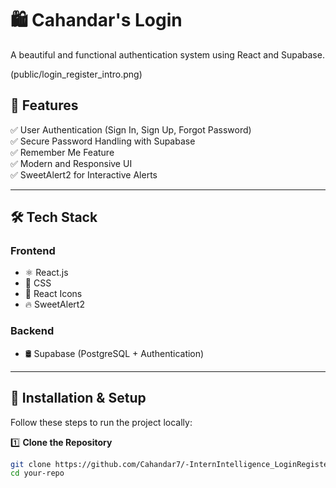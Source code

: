 # 🛍️ Cahandar's Login
A beautiful and functional authentication system using React and Supabase.

(public/login_register_intro.png)

## 🚀 Features
✅ User Authentication (Sign In, Sign Up, Forgot Password)  
✅ Secure Password Handling with Supabase  
✅ Remember Me Feature  
✅ Modern and Responsive UI  
✅ SweetAlert2 for Interactive Alerts  

---

## 🛠️ Tech Stack

### Frontend
- ⚛️ React.js  
- 🎨 CSS  
- 🧩 React Icons  
- 🔥 SweetAlert2  

### Backend
- 🛢️ Supabase (PostgreSQL + Authentication)  

---

## 🔧 Installation & Setup
Follow these steps to run the project locally:

1️⃣ **Clone the Repository**  
```sh
git clone https://github.com/Cahandar7/-InternIntelligence_LoginRegister  
cd your-repo  
